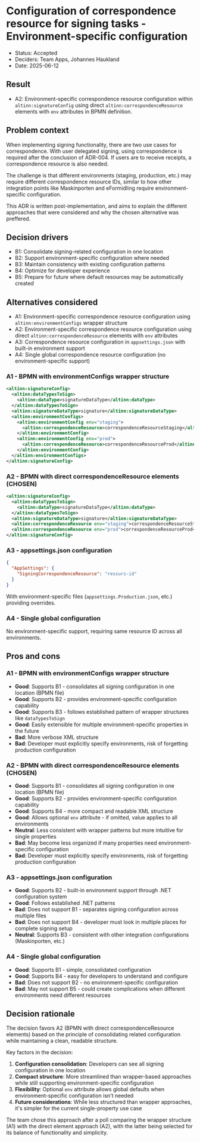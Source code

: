 # Configuration of correspondence resource for signing tasks - Environment-specific configuration

- Status: Accepted
- Deciders: Team Apps, Johannes Haukland
- Date: 2025-06-12

## Result

- A2: Environment-specific correspondence resource configuration within `altinn:signatureConfig` using direct `altinn:correspondenceResource` elements with `env` attributes in BPMN definition.

## Problem context

When implementing signing functionality, there are two use cases for correspondence. With user delegated signing, using correspondence is required after the conclusion of ADR-004. If users are to receive receipts, a correspondence resource is also needed.

The challenge is that different environments (staging, production, etc.) may require different correspondence resource IDs, similar to how other integration points like Maskinporten and eFormidling require environment-specific configuration.

This ADR is written post-implementation, and aims to explain the different approaches that were considered and why the chosen alternative was preffered.

## Decision drivers

- B1: Consolidate signing-related configuration in one location
- B2: Support environment-specific configuration where needed
- B3: Maintain consistency with existing configuration patterns
- B4: Optimize for developer experience
- B5: Prepare for future where default resources may be automatically created

## Alternatives considered

- A1: Environment-specific correspondence resource configuration using `altinn:environmentConfigs` wrapper structure
- A2: Environment-specific correspondence resource configuration using direct `altinn:correspondenceResource` elements with `env` attributes
- A3: Correspondence resource configuration in `appsettings.json` with built-in environment support
- A4: Single global correspondence resource configuration (no environment-specific support)

### A1 - BPMN with environmentConfigs wrapper structure

```xml
<altinn:signatureConfig>
  <altinn:dataTypesToSign>
    <altinn:dataType>signatureDataType</altinn:dataType>
  </altinn:dataTypesToSign>
  <altinn:signatureDataType>signature</altinn:signatureDataType>
  <altinn:environmentConfigs>
    <altinn:environmentConfig env="staging">
      <altinn:correspondenceResource>correspondenceResourceStaging</altinn:correspondenceResource>
    </altinn:environmentConfig>
    <altinn:environmentConfig env="prod">
      <altinn:correspondenceResource>correspondenceResourceProd</altinn:correspondenceResource>
    </altinn:environmentConfig>
  </altinn:environmentConfigs>
</altinn:signatureConfig>
```

### A2 - BPMN with direct correspondenceResource elements (CHOSEN)

```xml
<altinn:signatureConfig>
  <altinn:dataTypesToSign>
    <altinn:dataType>signatureDataType</altinn:dataType>
  </altinn:dataTypesToSign>
  <altinn:signatureDataType>signature</altinn:signatureDataType>
  <altinn:correspondenceResource env="staging">correspondenceResourceStaging</altinn:correspondenceResource>
  <altinn:correspondenceResource env="prod">correspondenceResourceProd</altinn:correspondenceResource>
</altinn:signatureConfig>
```

### A3 - appsettings.json configuration

```json
{
  "AppSettings": {
    "SigningCorrespondenceResource": "ressurs-id"
  }
}
```

With environment-specific files (`appsettings.Production.json`, etc.) providing overrides.

### A4 - Single global configuration

No environment-specific support, requiring same resource ID across all environments.

## Pros and cons

### A1 - BPMN with environmentConfigs wrapper structure

- **Good**: Supports B1 - consolidates all signing configuration in one location (BPMN file)
- **Good**: Supports B2 - provides environment-specific configuration capability
- **Good**: Supports B3 - follows established pattern of wrapper structures like `dataTypesToSign`
- **Good**: Easily extensible for multiple environment-specific properties in the future
- **Bad**: More verbose XML structure
- **Bad**: Developer must explicitly specify environments, risk of forgetting production configuration

### A2 - BPMN with direct correspondenceResource elements (CHOSEN)

- **Good**: Supports B1 - consolidates all signing configuration in one location (BPMN file)
- **Good**: Supports B2 - provides environment-specific configuration capability
- **Good**: Supports B4 - more compact and readable XML structure
- **Good**: Allows optional `env` attribute - if omitted, value applies to all environments
- **Neutral**: Less consistent with wrapper patterns but more intuitive for single properties
- **Bad**: May become less organized if many properties need environment-specific configuration
- **Bad**: Developer must explicitly specify environments, risk of forgetting production configuration

### A3 - appsettings.json configuration

- **Good**: Supports B2 - built-in environment support through .NET configuration system
- **Good**: Follows established .NET patterns
- **Bad**: Does not support B1 - separates signing configuration across multiple files
- **Bad**: Does not support B4 - developer must look in multiple places for complete signing setup
- **Neutral**: Supports B3 - consistent with other integration configurations (Maskinporten, etc.)

### A4 - Single global configuration

- **Good**: Supports B1 - simple, consolidated configuration
- **Good**: Supports B4 - easy for developers to understand and configure
- **Bad**: Does not support B2 - no environment-specific configuration
- **Bad**: May not support B5 - could create complications when different environments need different resources

## Decision rationale

The decision favors A2 (BPMN with direct correspondenceResource elements) based on the principle of consolidating related configuration while maintaining a clean, readable structure.

Key factors in the decision:
1. **Configuration consolidation**: Developers can see all signing configuration in one location
2. **Compact structure**: More streamlined than wrapper-based approaches while still supporting environment-specific configuration
3. **Flexibility**: Optional `env` attribute allows global defaults when environment-specific configuration isn't needed
4. **Future considerations**: While less structured than wrapper approaches, it's simpler for the current single-property use case

The team chose this approach after a poll comparing the wrapper structure (A1) with the direct element approach (A2), with the latter being selected for its balance of functionality and simplicity.
